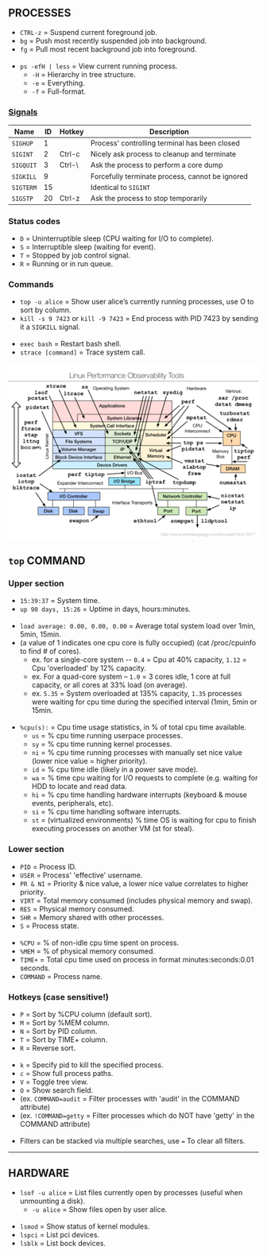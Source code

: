 
## PROCESSES

- `CTRL-z` = Suspend current foreground job.
- `bg`     = Push most recently suspended job into background.
- `fg`     = Pull most recent background job into foreground.
<br><br>
- `ps -efH | less` = View current running process.
  - `-H` = Hierarchy in tree structure.
  - `-e` = Everything.
  - `-f` = Full-format.

### [Signals](https://www.computerhope.com/unix/signals.htm)

| Name      | ID | Hotkey | Description                                     |
|-----------|----|--------|-------------------------------------------------|
| `SIGHUP`  | 1  |        | Process' controlling terminal has been closed   |
| `SIGINT`  | 2  | Ctrl-c | Nicely ask process to cleanup and terminate     |
| `SIGQUIT` | 3  | Ctrl-\ | Ask the process to perform a core dump          |
| `SIGKILL` | 9  |        | Forcefully terminate process, cannot be ignored |
| `SIGTERM` | 15 |        | Identical to `SIGINT`                           |
| `SIGSTP`  | 20 | Ctrl-z | Ask the process to stop temporarily             |

### Status codes

- `D` = Uninterruptible sleep (CPU waiting for I/O to complete).
- `S` = Interruptible sleep (waiting for event).
- `T` = Stopped by job control signal.
- `R` = Running or in run queue.

### Commands

- `top -u alice` = Show user alice’s currently running processes, use O to sort by column.
- `kill -s 9 7423` or `kill -9 7423` = End process with PID 7423 by sending it a `SIGKILL` signal.
<br><br>
- `exec bash`        = Restart bash shell.
- `strace [command]` = Trace system call.

![performance-observation-tools](images/performance-observation-tools.png)

## `top` COMMAND

### Upper section

- `15:39:37`          = System time.
- `up 90 days, 15:26` = Uptime in days, hours:minutes.
<br><br>
- `load average: 0.00, 0.00, 0.00` = Average total system load over 1min, 5min, 15min.
- (a value of 1 indicates one cpu core is fully occupied) (cat /proc/cpuinfo to find # of cores).
    - ex. for a single-core system -- `0.4` = Cpu at 40% capacity, `1.12` = Cpu 'overloaded' by 12% capacity.
    - ex. For a quad-core system – `1.0` = 3 cores idle, 1 core at full capacity, or all cores at 33% load (on average).
    - ex. `5.35` = System overloaded at 135% capacity, `1.35` processes were waiting for cpu time during the specified interval (1min, 5min or 15min.
<br><br>
- `%cpu(s):` = Cpu time usage statistics, in % of total cpu time available.
  - `us` = % cpu time running userpace processes.
  - `sy` = % cpu time running kernel processes.
  - `ni` = % cpu time running processes with manually set nice value (lower nice value = higher priority).
  - `id` = % cpu time idle (likely in a power save mode).
  - `wa` = % time cpu waiting for I/O requests to complete (e.g. waiting for HDD to locate and read data.
  - `hi` = % cpu time handling hardware interrupts (keyboard & mouse events, peripherals, etc).
  - `si` = % cpu time handling software interrupts.
  - `st` = (virtualized environments) % time OS is waiting for cpu to finish executing processes on another VM (st for steal).

### Lower section

- `PID`     = Process ID.
- `USER`    = Process' 'effective' username.
- `PR & NI` = Priority & nice value, a lower nice value correlates to higher priority.
- `VIRT`    = Total memory consumed (includes physical memory and swap).
- `RES`     = Physical memory consumed.
- `SHR`     = Memory shared with other processes.
- `S`       = Process state.
<br><br>
- `%CPU`    = % of non-idle cpu time spent on process.
- `%MEM`    = % of physical memory consumed.
- `TIME+`   = Total cpu time used on process in format minutes:seconds:0.01 seconds.
- `COMMAND` = Process name.

### Hotkeys (case sensitive!)

- `P` = Sort by %CPU column (default sort).
- `M` = Sort by %MEM column.
- `N` = Sort by PID column.
- `T` = Sort by TIME+ column.
- `R` = Reverse sort.
<br><br>
- `k` = Specify pid to kill the specified process.
- `c` = Show full process paths.
- `V` = Toggle tree view.
- `O` = Show search field.
- (ex. `COMMAND=audit`  = Filter processes with 'audit' in the COMMAND attribute)
- (ex. `!COMMAND=getty` = Filter processes which do NOT have 'getty' in the COMMAND attribute)
<br><br>
- Filters can be stacked via multiple searches, use `=` To clear all filters.


---
## HARDWARE

- `lsof -u alice` = List files currently open by processes (useful when unmounting a disk).
     - `-u alice` = Show files open by user alice.
<br><br>
- `lsmod` = Show status of kernel modules.
- `lspci` = List pci devices.
- `lsblk` = List bock devices.

